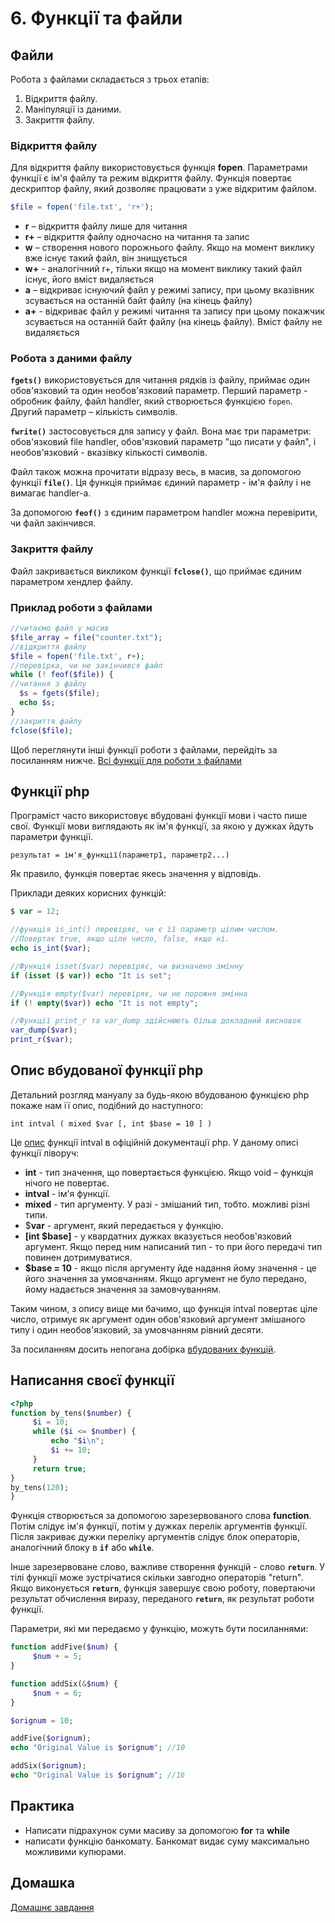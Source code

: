 # 6. Функції та файли

## Файли

Робота з файлами складається з трьох етапів:

1. Відкриття файлу.
2. Маніпуляції із даними.
3. Закриття файлу.

### Відкриття файлу

Для відкриття файлу використовується функція **fopen**. Параметрами функції є ім'я файлу та режим відкриття файлу. Функція повертає дескриптор файлу, який дозволяє працювати з уже відкритим файлом.

```php
$file = fopen('file.txt', 'r+');
```
 
- **r** – відкриття файлу лише для читання
- **r+** – відкриття файлу одночасно на читання та запис
- **w** – створення нового порожнього файлу. Якщо на момент виклику вже існує такий файл, він знищується
- **w+** - аналогічний r+, тільки якщо на момент виклику такий файл існує, його вміст видаляється
- **a** – відкриває існуючий файл у режимі запису, при цьому вказівник зсувається на останній байт файлу (на кінець файлу)
- **a+** - відкриває файл у режимі читання та запису при цьому покажчик зсувається на останній байт файлу (на кінець файлу). Вміст файлу не видаляється

### Робота з даними файлу

**`fgets()`** використовується для читання рядків із файлу, приймає один обов'язковий та один необов'язковий параметр. Перший параметр - обробник файлу, файл handler, який створюється функцією `fopen`. Другий параметр – кількість символів.

**`fwrite()`** застосовується для запису у файл. Вона має три параметри: обов'язковий file handler, обов'язковий параметр "що писати у файл", і необов'язковий - вказівку кількості символів.

Файл також можна прочитати відразу весь, в масив, за допомогою функції **`file()`**. Ця функція приймає єдиний параметр - ім'я файлу і не вимагає handler-а.

За допомогою **`feof()`** з єдиним параметром handler можна перевірити, чи файл закінчився.

### Закриття файлу

Файл закривається викликом функції **`fclose()`**, що приймає єдиним параметром хендлер файлу.

### Приклад роботи з файлами

```php
//читаємо файл у масив
$file_array = file("counter.txt");
//відкриття файлу
$file = fopen('file.txt', r+);
//перевірка, чи не закінчився файл
while (! feof($file)) {
//читання з файлу
  $s = fgets($file);
  echo $s;
}
//закриття файлу
fclose($file);
````
 
Щоб переглянути інші функції роботи з файлами, перейдіть за посиланням нижче.
[Всі функції для роботи з файлами](http://www.php.su/articles/?cat=fs&page=005)

## Функції php

Програміст часто використовує вбудовані функції мови і часто пише свої. Функції мови виглядають як ім'я функції, за якою у дужках йдуть параметри функції.

`результат = ім'я_функції(параметр1, параметр2...)`

Як правило, функція повертає якесь значення у відповідь.

Приклади деяких корисних функцій:
```php
$ var = 12;

//функція is_int() перевіряє, чи є її параметр цілим числом.
//Повертає true, якщо ціле число, false, якщо ні.
echo is_int($var);

//Функція isset($var) перевіряє, чи визначено змінну
if (isset ($ var)) echo "It is set";

//Функція empty($var) перевіряє, чи не порожня змінна
if (! empty($var)) echo "It is not empty";

//Функції print_r та var_dump здійснюють більш докладний висновок
var_dump($var);
print_r($var);
````

## Опис вбудованої функції php

Детальний розгляд мануалу за будь-якою вбудованою функцією php покаже нам її опис, подібний до наступного:

`int intval ( mixed $var [, int $base = 10 ] )`

Це [опис](http://php.net/manual/ru/function.intval.php) функції intval в офіційній документації php.
У даному описі функції ліворуч:

* **int** - тип значення, що повертається функцією. Якщо void – функція нічого не повертає.
* **intval** - ім'я функції.
* **mixed** - тип аргументу. У разі - змішаний тип, тобто. можливі різні типи.
* $**var** - аргумент, який передається у функцію.
* **[int $base]** - у квардатних дужках вказується необов'язковий аргумент. Якщо перед ним написаний тип - то при його передачі тип повинен дотримуватися.
* **$base = 10** - якщо після аргументу йде надання йому значення - це його значення за умовчанням. Якщо аргумент не було передано, йому надається значення за замовчуванням.

Таким чином, з опису вище ми бачимо, що функція intval повертає ціле число, отримує як аргумент один обов'язковий аргумент змішаного типу і один необов'язковий, за умовчанням рівний десяти.

За посиланням досить непогана добірка [вбудованих функцій](http://site-on.net/create/php/13-built-in-functions).

## Написання своєї функції

```php
<?php
function by_tens($number) {
     $i = 10;
     while ($i <= $number) {
         echo "$i\n";
         $i += 10;
     }
     return true;
}
by_tens(120);
}
````

Функція створюється за допомогою зарезервованого слова **function**. Потім слідує ім'я функції, потім у дужках перелік аргументів функції. Після закриває дужки переліку аргументів слідує блок операторів, аналогічний блоку в **`if`** або **`while`**.

Інше зарезервоване слово, важливе створення функцій - слово **`return`**. У тілі функції може зустрічатися скільки завгодно операторів "return". Якщо виконується **`return`**, функція завершує свою роботу, повертаючи результат обчислення виразу, переданого **`return`**, як результат роботи функції.

Параметри, які ми передаємо у функцію, можуть бути посиланнями:

```php
function addFive($num) {
     $num + = 5;
}

function addSix(&$num) {
     $num + = 6;
}

$orignum = 10;

addFive($orignum);
echo "Original Value is $orignum"; //10

addSix($orignum);
echo "Original Value is $orignum"; //16
````

## Практика

- Написати підрахунок суми масиву за допомогою **for** та **while**
- написати функцію банкомату. Банкомат видає суму максимально можливими купюрами.

## Домашка

[Домашнє завдання](hw6.md)

